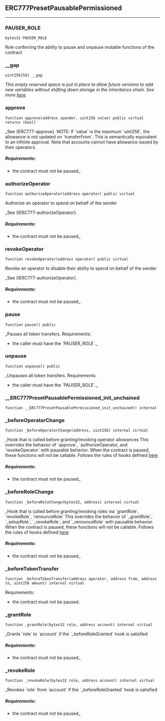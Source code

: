 ## ERC777PresetPausablePermissioned







---

### PAUSER_ROLE

```solidity
bytes32 PAUSER_ROLE
```

Role conferring the ability to pause and unpause mutable functions
of the contract




### __gap

```solidity
uint256[50] __gap
```



_This empty reserved space is put in place to allow future versions to add new
variables without shifting down storage in the inheritance chain.
See more [here](https://docs.openzeppelin.com/contracts/4.x/upgradeable#storage_gaps)_



### approve

```solidity
function approve(address spender, uint256 value) public virtual returns (bool)
```



_See {ERC777-approve}.
NOTE: If &#x60;value&#x60; is the maximum &#x60;uint256&#x60;, the allowance is not updated on
&#x60;transferFrom&#x60;. This is semantically equivalent to an infinite approval.
Note that accounts cannot have allowance issued by their operators.
##### Requirements:
- the contract must not be paused_



### authorizeOperator

```solidity
function authorizeOperator(address operator) public virtual
```

Authorize an operator to spend on behalf of the sender

_See {IERC777-authorizeOperator}.
##### Requirements:
- the contract must not be paused_



### revokeOperator

```solidity
function revokeOperator(address operator) public virtual
```

Revoke an operator to disable their ability to spend on behalf of the sender

_See {IERC777-authorizeOperator}.
##### Requirements:
- the contract must not be paused_



### pause

```solidity
function pause() public
```



_Pauses all token transfers.
Requirements:
- the caller must have the &#x60;PAUSER_ROLE&#x60;._



### unpause

```solidity
function unpause() public
```



_Unpauses all token transfers.
Requirements:
- the caller must have the &#x60;PAUSER_ROLE&#x60;._



### __ERC777PresetPausablePermissioned_init_unchained

```solidity
function __ERC777PresetPausablePermissioned_init_unchained() internal
```






### _beforeOperatorChange

```solidity
function _beforeOperatorChange(address, uint256) internal virtual
```



_Hook that is called before granting/revoking operator allowances
This overrides the behavior of &#x60;approve&#x60;, &#x60;authorizeOperator, and &#x60;revokeOperator&#x60; with pausable behavior.
When the contract is paused, these functions will not be callable. Follows the rules of hooks defined
[here](https://docs.openzeppelin.com/contracts/4.x/extending-contracts#rules_of_hooks)
##### Requirements:
- the contract must not be paused_



### _beforeRoleChange

```solidity
function _beforeRoleChange(bytes32, address) internal virtual
```



_Hook that is called before granting/revoking roles via &#x60;grantRole&#x60;, &#x60;revokeRole&#x60;, &#x60;renounceRole&#x60;
This overrides the behavior of &#x60;_grantRole&#x60;, &#x60;_setupRole&#x60;, &#x60;_revokeRole&#x60;, and &#x60;_renounceRole&#x60; with pausable
behavior. When the contract is paused, these functions will not be callable. Follows the rules of hooks
defined [here](https://docs.openzeppelin.com/contracts/4.x/extending-contracts#rules_of_hooks)
##### Requirements:
- the contract must not be paused_



### _beforeTokenTransfer

```solidity
function _beforeTokenTransfer(address operator, address from, address to, uint256 amount) internal virtual
```

Requirements:
- the contract must not be paused.




### _grantRole

```solidity
function _grantRole(bytes32 role, address account) internal virtual
```



_Grants &#x60;role&#x60; to &#x60;account&#x60; if the &#x60;_beforeRoleGranted&#x60;
hook is satisfied
##### Requirements:
- the contract must not be paused_



### _revokeRole

```solidity
function _revokeRole(bytes32 role, address account) internal virtual
```



_Revokes &#x60;role&#x60; from &#x60;account&#x60; if the &#x60;_beforeRoleGranted&#x60;
hook is satisfied
##### Requirements:
- the contract must not be paused_





